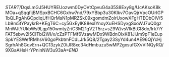 $START$/DqsLmGJ5HUYREUozwm0DyOVtCpvuG4a35S8Exy8g/UcAKsoK8kMOa+qSqqfijBMSpxBCHC6Gxhw7nd/79xYBbp3u30Klkv7OavQjrVpcOUrIGP1bQLPgAhGCpdiqUfHQrMsN1pMRZSk09xgomdmZolrUxowXFgHTEObOIV/5Lb9m5tYPaykrB+KEgT6C+cy5GxEylK88exIYnoyXuEHSDyxgSxoWJ7uQ0gzMnWJtYUkbWs9Lgp150wmtyZriC3M21gV2T5rz+sZ9W/vsVIkBtGI8do/lrk7iYFAT5sbvv2l5CITbl2WI/x/cZzPTFMf6VzawMDx9WBdnOIxK81JiJm9pF1eEupSpkYESWefRMhsV60goPkbtmFCdLJrk5Q8/2Tgay23SyYd4un4AE96QjYcHjSgrhAh8GqvErn+QC13zykZ0tJR8xc34dHmbuzu5wMP2gxsufGXvVINQyRQ/9XGaAHsHrYPninNW3u93aA=$END$
